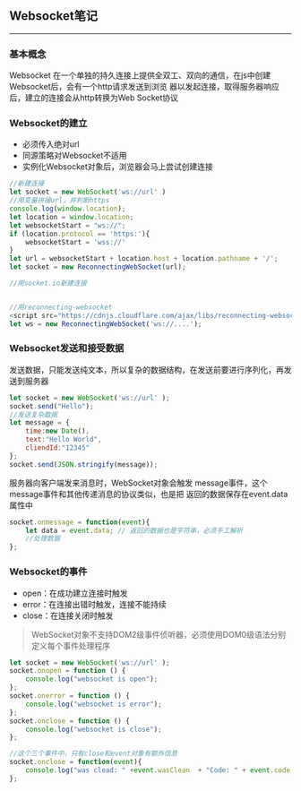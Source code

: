 ## Websocket笔记
---

### 基本概念
Websocket 在一个单独的持久连接上提供全双工、双向的通信，在js中创建Websocket后，会有一个http请求发送到浏览
器以发起连接，取得服务器响应后，建立的连接会从http转换为Web Socket协议

### Websocket的建立
- 必须传入绝对url
- 同源策略对Websocket不适用
- 实例化Websocket对象后，浏览器会马上尝试创建连接
```js
//新建连接
let socket = new WebSocket('ws://url' )
//用变量拼接url，并判断https
console.log(window.location);
let location = window.location;
let websocketStart = "ws://";
if (location.protocol == 'https:'){
    websocketStart = 'wss://'
}
let url = websocketStart + location.host + location.pathname + '/';
let socket = new ReconnectingWebSocket(url);

//用socket.io新建连接


//用reconnecting-websocket
<script src="https://cdnjs.cloudflare.com/ajax/libs/reconnecting-websocket/1.0.0/reconnecting-websocket.js"></script>
let ws = new ReconnectingWebSocket('ws://....');

```
### Websocket发送和接受数据
发送数据，只能发送纯文本，所以复杂的数据结构，在发送前要进行序列化，再发送到服务器
```js
let socket = new WebSocket('ws://url' );
socket.send("Hello");
//发送复杂数据
let message = {
    time:new Date(),
    text:"Hello World",
    cliendId:"12345"
};
socket.send(JSON.stringify(message));
```
服务器向客户端发来消息时，WebSocket对象会触发 message事件，这个message事件和其他传递消息的协议类似，也是把
返回的数据保存在event.data属性中
```js
socket.onmessage = function(event){
    let data = event.data; // 返回的数据也是字符串，必须手工解析
    //处理数据
};

```
### Websocket的事件
- open：在成功建立连接时触发
- error：在连接出错时触发，连接不能持续
- close：在连接关闭时触发
> WebSocket对象不支持DOM2级事件侦听器，必须使用DOM0级语法分别定义每个事件处理程序

```js
let socket = new WebSocket('ws://url' );
socket.onopen = function () {
    console.log("websocket is open"); 
};
socket.onerror = function () {
    console.log("websocket is error");
};
socket.onclose = function () {
    console.log("websocket is close");
};

//这个三个事件中，只有close和event对象有额外信息
socket.onclose = function(event){
    console.log("was clead: " +event.wasClean  + "Code: " + event.code + "Reason=" + event.reason)
};
```
